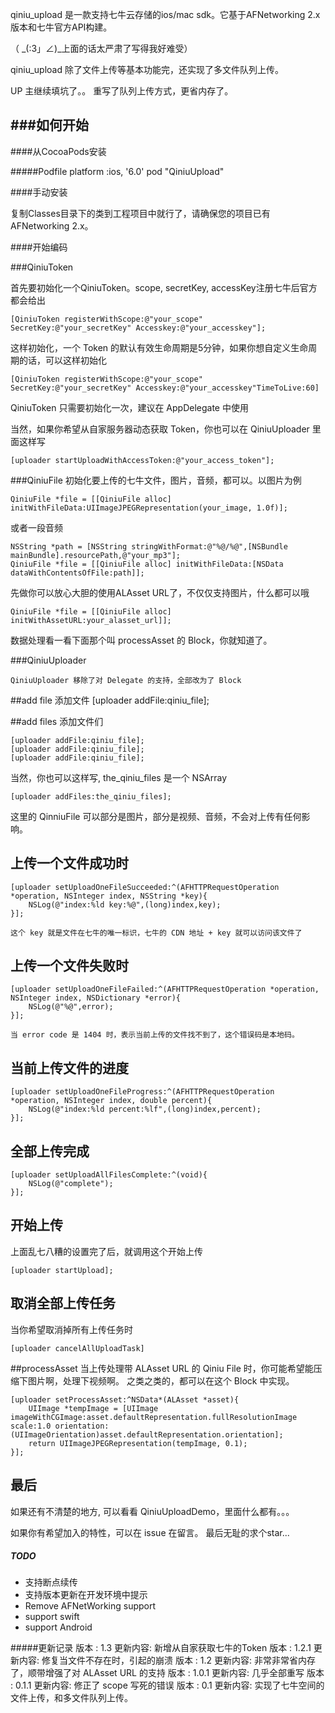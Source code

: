 
qiniu_upload 是一款支持七牛云存储的ios/mac sdk。它基于AFNetworking 2.x版本和七牛官方API构建。

（ _(:3」∠)_上面的话太严肃了写得我好难受）

qiniu_upload 除了文件上传等基本功能完，还实现了多文件队列上传。

UP 主继续填坑了。。
重写了队列上传方式，更省内存了。


###如何开始
---
####从CocoaPods安装

#####Podfile
	platform :ios, '6.0'
	pod "QiniuUpload"


####手动安装

复制Classes目录下的类到工程项目中就行了，请确保您的项目已有AFNetworking 2.x。

####开始编码

###QiniuToken

首先要初始化一个QiniuToken。scope, secretKey, accessKey注册七牛后官方都会给出

	[QiniuToken registerWithScope:@"your_scope" SecretKey:@"your_secretKey" Accesskey:@"your_accesskey"];

这样初始化，一个 Token 的默认有效生命周期是5分钟，如果你想自定义生命周期的话，可以这样初始化

    [QiniuToken registerWithScope:@"your_scope" SecretKey:@"your_secretKey" Accesskey:@"your_accesskey"TimeToLive:60]

QiniuToken 只需要初始化一次，建议在 AppDelegate 中使用

当然，如果你希望从自家服务器动态获取 Token，你也可以在 QiniuUploader 里面这样写

    [uploader startUploadWithAccessToken:@"your_access_token"];

###QiniuFile
初始化要上传的七牛文件，图片，音频，都可以。以图片为例

	QiniuFile *file = [[QiniuFile alloc] initWithFileData:UIImageJPEGRepresentation(your_image, 1.0f)];


或者一段音频
    
    NSString *path = [NSString stringWithFormat:@"%@/%@",[NSBundle mainBundle].resourcePath,@"your_mp3"];
    QiniuFile *file = [[QiniuFile alloc] initWithFileData:[NSData dataWithContentsOfFile:path]];

先做你可以放心大胆的使用ALAsset URL了，不仅仅支持图片，什么都可以哦

    QiniuFile *file = [[QiniuFile alloc] initWithAssetURL:your_alasset_url]];

数据处理看一看下面那个叫 processAsset 的 Block，你就知道了。

###QiniuUploader

    QiniuUploader 移除了对 Delegate 的支持，全部改为了 Block

##add file 添加文件
	[uploader addFile:qiniu_file];
    
##add files 添加文件们
   	
   	[uploader addFile:qiniu_file];
    [uploader addFile:qiniu_file];
    [uploader addFile:qiniu_file];

当然，你也可以这样写, the_qiniu_files 是一个 NSArray
   	
   	[uploader addFiles:the_qiniu_files];

这里的 QinniuFile 可以部分是图片，部分是视频、音频，不会对上传有任何影响。
    
## 上传一个文件成功时

    [uploader setUploadOneFileSucceeded:^(AFHTTPRequestOperation *operation, NSInteger index, NSString *key){
        NSLog(@"index:%ld key:%@",(long)index,key);
    }];

    这个 key 就是文件在七牛的唯一标识，七牛的 CDN 地址 + key 就可以访问该文件了
## 上传一个文件失败时
    
    [uploader setUploadOneFileFailed:^(AFHTTPRequestOperation *operation, NSInteger index, NSDictionary *error){
        NSLog(@"%@",error);
    }];

    当 error code 是 1404 时，表示当前上传的文件找不到了，这个错误码是本地码。
## 当前上传文件的进度

    [uploader setUploadOneFileProgress:^(AFHTTPRequestOperation *operation, NSInteger index, double percent){
        NSLog(@"index:%ld percent:%lf",(long)index,percent);
    }];
## 全部上传完成
    

    [uploader setUploadAllFilesComplete:^(void){
        NSLog(@"complete");
    }];

## 开始上传

上面乱七八糟的设置完了后，就调用这个开始上传

    [uploader startUpload];


## 取消全部上传任务
	
当你希望取消掉所有上传任务时
	
	[uploader cancelAllUploadTask]

##processAsset
    当上传处理带 ALAsset URL 的 Qiniu File 时，你可能希望能压缩下图片啊，处理下视频啊。
    之类之类的，都可以在这个 Block 中实现。
    
	[uploader setProcessAsset:^NSData*(ALAsset *asset){
        UIImage *tempImage = [UIImage imageWithCGImage:asset.defaultRepresentation.fullResolutionImage scale:1.0 orientation:(UIImageOrientation)asset.defaultRepresentation.orientation];
        return UIImageJPEGRepresentation(tempImage, 0.1);
    }];

## 最后

如果还有不清楚的地方, 可以看看 QiniuUploadDemo，里面什么都有。。。

如果你有希望加入的特性，可以在 issue 在留言。
最后无耻的求个star...

##### TODO
   * 支持断点续传
   * 支持版本更新在开发环境中提示
   * Remove AFNetWorking support
   * support swift
   * support Android

#####更新记录
    版本 : 1.3
    更新内容: 新增从自家获取七牛的Token
    版本 : 1.2.1
    更新内容: 修复当文件不存在时，引起的崩溃
    版本 : 1.2
    更新内容: 非常非常省内存了，顺带增强了对 ALAsset URL 的支持
    版本 : 1.0.1
    更新内容: 几乎全部重写
    版本 : 0.1.1
    更新内容: 修正了 scope 写死的错误
	版本 : 0.1
	更新内容: 实现了七牛空间的文件上传，和多文件队列上传。
